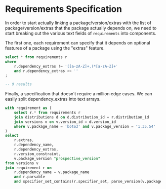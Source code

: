 # Requirements Specification

In order to start actually linking a package/version/extras with the list of package/version/extras
that the package actually depends on, we need to start breaking out the various text fields of
`requirements` into components.

The first one, each requirement can specify that it depends on optional features of a package
using the "extras" feature.

```sql
select * from requirements r
where
    r.dependency_extras !~ '([a-zA-Z]+,)*[a-zA-Z]+'
    and r.dependency_extras <> ''
;

-- 0 results
```

Finally, a specification that doesn't require a million edge cases. We can easily split dependency_extras
into text arrays.

```sql
with requirement as (
	select r.* from requirements r
	join distributions d on d.distribution_id = r.distribution_id
	join versions v on v.version_id = d.version_id
	where v.package_name = 'boto3' and v.package_version = '1.35.54'
)
select
	r.extras,
	r.dependency_name,
	r.dependency_extras,
	r.version_constraint,
	v.package_version "prospective_version"
from versions v
join requirement r on
	r.dependency_name = v.package_name
	and r.parsable
	and specifier_set_contains(r.specifier_set, parse_version(v.package_version));
```
